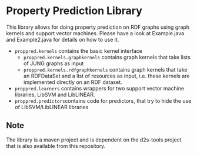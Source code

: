 # Property Prediction Library

This library allows for doing property prediction on RDF graphs using graph kernels and support vector machines.
Please have a look at Example.java and Example2.java for details on how to use it. 


- `proppred.kernels` contains the basic kernel interface
  - `proppred.kernels.graphkernels` contains graph kernels that take lists of JUNG graphs as input
  - `proppred.kernels.rdfgraphkernels` contains graph kernels that take an RDFDataSet and a list of resources as input, i.e. these kernels are implemented directly on an RDF dataset.
- `proppred.learners` contains wrappers for two support vector machine libraries, LibSVM and LibLINEAR.
- `proppred.predictors`contains code for predictors, that try to hide the use of LibSVM/LibLINEAR libraries


## Note
The library is a maven project and is dependent on the d2s-tools project that is also available from this repository.
